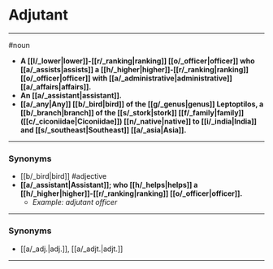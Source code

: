 # Adjutant
---
#noun
- **A [[l/_lower|lower]]-[[r/_ranking|ranking]] [[o/_officer|officer]] who [[a/_assists|assists]] a [[h/_higher|higher]]-[[r/_ranking|ranking]] [[o/_officer|officer]] with [[a/_administrative|administrative]] [[a/_affairs|affairs]].**
- **An [[a/_assistant|assistant]].**
- **[[a/_any|Any]] [[b/_bird|bird]] of the [[g/_genus|genus]] Leptoptilos, a [[b/_branch|branch]] of the [[s/_stork|stork]] [[f/_family|family]] ([[c/_ciconiidae|Ciconiidae]]) [[n/_native|native]] to [[i/_india|India]] and [[s/_southeast|Southeast]] [[a/_asia|Asia]].**
---
### Synonyms
- [[b/_bird|bird]]
#adjective
- **[[a/_assistant|Assistant]]; who [[h/_helps|helps]] a [[h/_higher|higher]]-[[r/_ranking|ranking]] [[o/_officer|officer]].**
	- _Example: adjutant officer_
---
### Synonyms
- [[a/_adj.|adj.]], [[a/_adjt.|adjt.]]
---
